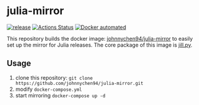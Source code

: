 # julia-mirror

[![release](https://img.shields.io/github/v/release/johnnychen94/julia-mirror)](https://github.com/johnnychen94/julia-mirror/releases)
[![Actions Status](https://github.com/johnnychen94/julia-mirror/workflows/Docker%20Image%20CI/badge.svg
)](https://github.com/johnnychen94/julia-mirror/actions)
[![Docker automated](https://img.shields.io/docker/automated/johnnychen94/julia-mirror)](https://hub.docker.com/repository/docker/johnnychen94/julia-mirror)

This repository builds the docker image: [johnnychen94/julia-mirror](https://hub.docker.com/repository/docker/johnnychen94/julia-mirror) to easily set
up the mirror for Julia releases. The core package of this image is [jill.py](https://github.com/johnnychen94/jill.py).

## Usage

1. clone this repository: `git clone https://github.com/johnnychen94/julia-mirror.git`
2. modify `docker-compose.yml`
3. start mirroring `docker-compose up -d`
